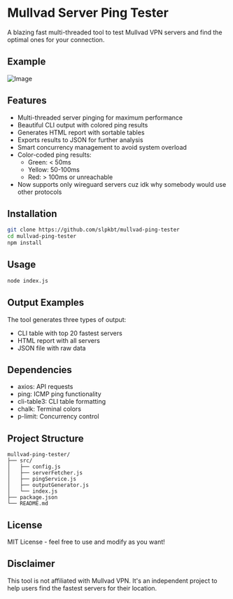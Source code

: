 # Mullvad Server Ping Tester

A blazing fast multi-threaded tool to test Mullvad VPN servers and find the optimal ones for your connection.

## Example
![Image](https://i.ibb.co/B27bZrs/0-C0-B09-FB-9-C45-4-DE1-9-E1-E-2-E05073-B72-BC.png)

## Features

- Multi-threaded server pinging for maximum performance
- Beautiful CLI output with colored ping results
- Generates HTML report with sortable tables
- Exports results to JSON for further analysis
- Smart concurrency management to avoid system overload
- Color-coded ping results:
  - Green: < 50ms
  - Yellow: 50-100ms
  - Red: > 100ms or unreachable
- Now supports only wireguard servers cuz idk why somebody would use other protocols

## Installation

```bash
git clone https://github.com/slpkbt/mullvad-ping-tester
cd mullvad-ping-tester
npm install
```

## Usage

```bash
node index.js
```

## Output Examples

The tool generates three types of output:
- CLI table with top 20 fastest servers
- HTML report with all servers
- JSON file with raw data

## Dependencies

- axios: API requests
- ping: ICMP ping functionality
- cli-table3: CLI table formatting
- chalk: Terminal colors
- p-limit: Concurrency control

## Project Structure

```
mullvad-ping-tester/
├── src/
│   ├── config.js
│   ├── serverFetcher.js
│   ├── pingService.js
│   ├── outputGenerator.js
│   └── index.js
├── package.json
└── README.md
```

## License

MIT License - feel free to use and modify as you want!

## Disclaimer

This tool is not affiliated with Mullvad VPN. It's an independent project to help users find the fastest servers for their location.
